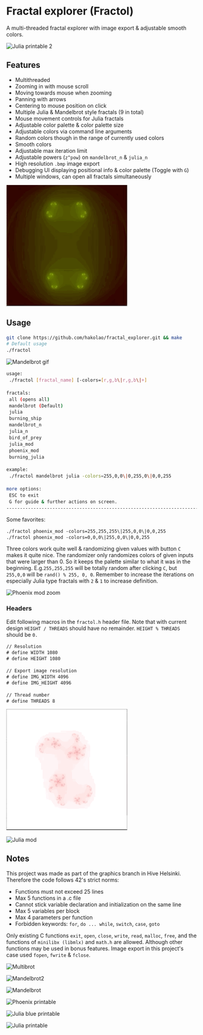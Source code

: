 # Fractal explorer (Fractol)
A multi-threaded fractal explorer with image export & adjustable smooth colors.

![Julia printable 2](img/julia_printable2.bmp)

## Features
- Multithreaded
- Zooming in with mouse scroll
- Moving towards mouse when zooming
- Panning with arrows
- Centering to mouse position on click
- Multiple Julia & Mandelbrot style fractals (9 in total)
- Mouse movement controls for Julia fractals
- Adjustable color palette & color palette size
- Adjustable colors via command line arguments
- Random colors though in the range of currently used colors
- Smooth colors
- Adjustable max iteration limit
- Adjustable powers (`z^pow`) on `mandelbrot_n` & `julia_n`
- High resolution `.bmp` image export
- Debugging UI displaying positional info & color palette (Toggle with `G`)
- Multiple windows, can open all fractals simultaneously

![Julia gif](img/julia.gif)

## Usage
```sh
git clone https://github.com/hakolao/fractal_explorer.git && make
# Default usage
./fractol
```

![Mandelbrot gif](img/mandel.gif)

```sh
usage:
 ./fractol [fractal_name] [-colors=[r,g,b\|r,g,b\|+]

fractals:
 all (opens all)
 mandelbrot (Default)
 julia
 burning_ship
 mandelbrot_n
 julia_n
 bird_of_prey
 julia_mod
 phoenix_mod
 burning_julia

example:
 ./fractol mandelbrot julia -colors=255,0,0\|0,255,0\|0,0,255

more options:
 ESC to exit
 G for guide & further actions on screen.
--------------------------------------------------------------------------------
```

Some favorites:
```
./fractol phoenix_mod -colors=255,255,255\|255,0,0\|0,0,255
./fractol phoenix_mod -colors=0,0,0\|255,0,0\|0,0,255
```
Three colors work quite well & randomizing given values with button `C` makes it quite nice.
The randomizer only randomizes colors of given inputs that were larger than 0. So it keeps
the palette similar to what it was in the beginning. E.g.`255,255,255` will be totally random after clicking `C`, but
`255,0,0` will be `rand() % 255, 0, 0`.
Remember to increase the iterations on especially Julia type fractals with `2` & `1` to increase definition.

![Phoenix mod zoom](img/phoenix_mod_zoom.bmp)

### Headers
Edit following macros in the `fractol.h` header file.
Note that with current design `HEIGHT / THREADS` should have no remainder.
`HEIGHT % THREADS` should be `0.`
```
// Resolution
# define WIDTH 1080
# define HEIGHT 1080

// Export image resolution
# define IMG_WIDTH 4096
# define IMG_HEIGHT 4096

// Thread number
# define THREADS 8
```

![Phoenix gif](img/phoenix.gif)

![Julia mod](img/julia_mod.bmp)

## Notes
This project was made as part of the graphics branch in Hive Helsinki.
Therefore the code follows 42's strict norms:
- Functions must not exceed 25 lines
- Max 5 functions in a .c file
- Cannot stick variable declaration and initialization on the same line
- Max 5 variables per block
- Max 4 parameters per function
- Forbidden keywords: `for`,  `do ... while`, `switch`, `case`, `goto`

Only existing C functions `exit`, `open`, `close`, `write`, `read`, `malloc`, `free`, and the functions of `minilibx (libmlx)` and `math.h` are allowed. Although other functions may be used in bonus features. Image export in this project's case used `fopen`, `fwrite` & `fclose`.

![Multibrot](img/multibrot.bmp)

![Mandelbrot2](img/mandelbrot2.bmp)

![Mandelbrot](img/mandelbrot.bmp)

![Phoenix printable](img/phoenix_printable.bmp)

![Julia blue printable](img/julia_blue_printable.bmp)

![Julia printable](img/julia_printable.bmp)
